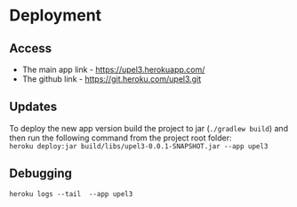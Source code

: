 # Deployment
## Access
- The main app link - https://upel3.herokuapp.com/  
- The github link - https://git.heroku.com/upel3.git

## Updates
To deploy the new app version build the project to jar (`./gradlew build`) 
and then run the following command from the project root folder:  
`heroku deploy:jar build/libs/upel3-0.0.1-SNAPSHOT.jar --app upel3`

## Debugging
`heroku logs --tail  --app upel3`
